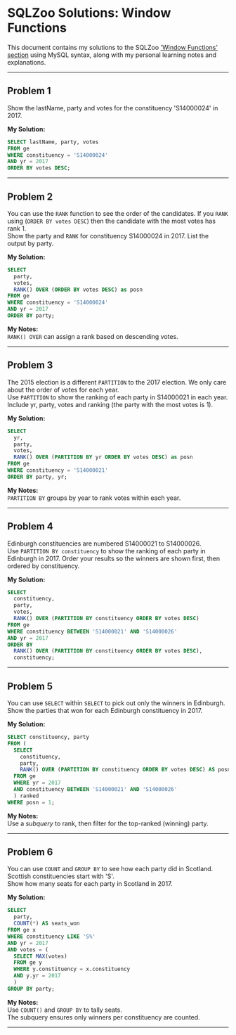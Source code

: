 # SQLZoo Solutions: Window Functions

This document contains my solutions to the SQLZoo ['Window Functions' section](https://sqlzoo.net/wiki/Window_functions) using MySQL syntax, along with my personal learning notes and explanations.

---

## Problem 1
Show the lastName, party and votes for the constituency 'S14000024' in 2017.  

**My Solution:**

```sql
SELECT lastName, party, votes
FROM ge
WHERE constituency = 'S14000024'
AND yr = 2017
ORDER BY votes DESC;
```

---

## Problem 2
You can use the `RANK` function to see the order of the candidates. If you `RANK` using (`ORDER BY votes DESC`) then the candidate with the most votes has rank 1.  
Show the party and `RANK` for constituency S14000024 in 2017. List the output by party.  

**My Solution:**

```sql
SELECT
  party,
  votes,
  RANK() OVER (ORDER BY votes DESC) as posn
FROM ge
WHERE constituency = 'S14000024' 
AND yr = 2017
ORDER BY party;
```

**My Notes:**  
`RANK() OVER` can assign a rank based on descending votes.

---

## Problem 3
The 2015 election is a different `PARTITION` to the 2017 election. We only care about the order of votes for each year.  
Use `PARTITION` to show the ranking of each party in S14000021 in each year. Include yr, party, votes and ranking (the party with the most votes is 1).  

**My Solution:**

```sql
SELECT
  yr,
  party,
  votes,
  RANK() OVER (PARTITION BY yr ORDER BY votes DESC) as posn
FROM ge
WHERE constituency = 'S14000021'
ORDER BY party, yr;
```

**My Notes:**  
`PARTITION BY` groups by year to rank votes within each year.

---

## Problem 4
Edinburgh constituencies are numbered S14000021 to S14000026.  
Use `PARTITION BY constituency` to show the ranking of each party in Edinburgh in 2017. Order your results so the winners are shown first, then ordered by constituency.

**My Solution:**

```sql
SELECT 
  constituency, 
  party, 
  votes,
  RANK() OVER (PARTITION BY constituency ORDER BY votes DESC)
FROM ge
WHERE constituency BETWEEN 'S14000021' AND 'S14000026'
AND yr = 2017
ORDER BY 
  RANK() OVER (PARTITION BY constituency ORDER BY votes DESC), 
  constituency;
```

---

## Problem 5
You can use `SELECT` within `SELECT` to pick out only the winners in Edinburgh.  
Show the parties that won for each Edinburgh constituency in 2017.

**My Solution:**

```sql
SELECT constituency, party
FROM (
  SELECT 
    constituency, 
    party, 
    RANK() OVER (PARTITION BY constituency ORDER BY votes DESC) AS posn
  FROM ge
  WHERE yr = 2017
  AND constituency BETWEEN 'S14000021' AND 'S14000026'
  ) ranked
WHERE posn = 1;
```

**My Notes:**  
Use a *subquery* to rank, then filter for the top-ranked (winning) party.

---

## Problem 6
You can use `COUNT` and `GROUP BY` to see how each party did in Scotland. Scottish constituencies start with 'S'.    
Show how many seats for each party in Scotland in 2017.

**My Solution:**

```sql
SELECT 
  party, 
  COUNT(*) AS seats_won
FROM ge x
WHERE constituency LIKE 'S%'
AND yr = 2017
AND votes = (
  SELECT MAX(votes) 
  FROM ge y 
  WHERE y.constituency = x.constituency 
  AND y.yr = 2017
  )
GROUP BY party;
```

**My Notes:**  
Use `COUNT()` and `GROUP BY` to tally seats.  
The subquery ensures only winners per constituency are counted.

---

